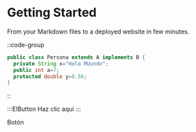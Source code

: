 # Getting Started

From your Markdown files to a deployed website in few minutes.

::code-group
```java [Persona.java]
public class Persona extends A implements B {
  private String x="Hola MUundo";
  public int a=7;
  protected double y=8.56;
}
```
::

:::ElButton
Haz clic aquí
:::

<el-button>Botón</el-button>

<el-input placeholder="Introduce tu nombre">
</el-input>